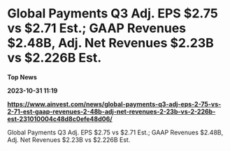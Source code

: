 # Global Payments Q3 Adj. EPS $2.75 vs $2.71 Est.; GAAP Revenues $2.48B, Adj. Net Revenues $2.23B vs $2.226B Est.
**Top News**

**2023-10-31 11:19**

**https://www.ainvest.com/news/global-payments-q3-adj-eps-2-75-vs-2-71-est-gaap-revenues-2-48b-adj-net-revenues-2-23b-vs-2-226b-est-231010004c48d8c0efe48d06/**

Global Payments Q3 Adj. EPS $2.75 vs $2.71 Est.; GAAP Revenues $2.48B, Adj. Net Revenues $2.23B vs $2.226B Est.